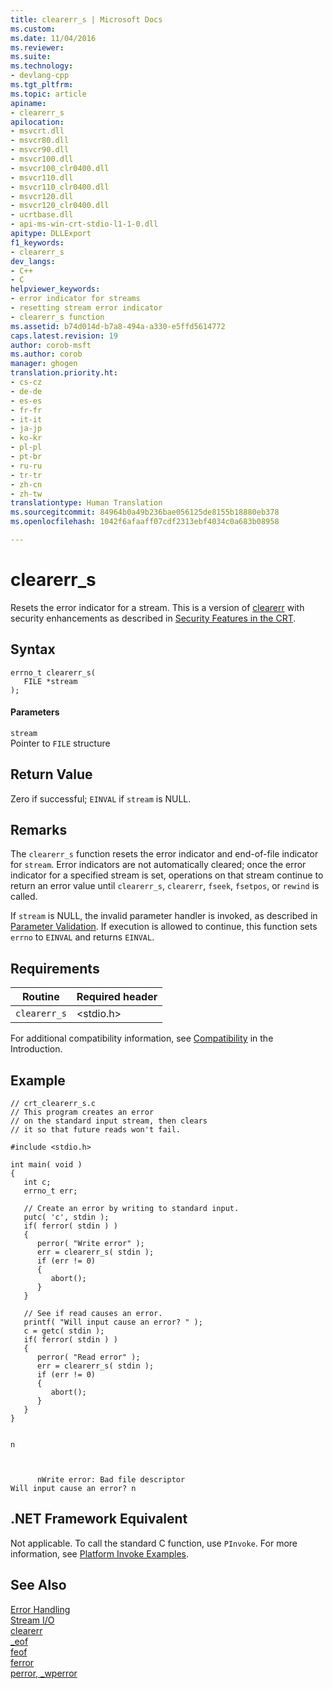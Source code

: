 ```yaml
---
title: clearerr_s | Microsoft Docs
ms.custom: 
ms.date: 11/04/2016
ms.reviewer: 
ms.suite: 
ms.technology:
- devlang-cpp
ms.tgt_pltfrm: 
ms.topic: article
apiname:
- clearerr_s
apilocation:
- msvcrt.dll
- msvcr80.dll
- msvcr90.dll
- msvcr100.dll
- msvcr100_clr0400.dll
- msvcr110.dll
- msvcr110_clr0400.dll
- msvcr120.dll
- msvcr120_clr0400.dll
- ucrtbase.dll
- api-ms-win-crt-stdio-l1-1-0.dll
apitype: DLLExport
f1_keywords:
- clearerr_s
dev_langs:
- C++
- C
helpviewer_keywords:
- error indicator for streams
- resetting stream error indicator
- clearerr_s function
ms.assetid: b74d014d-b7a8-494a-a330-e5ffd5614772
caps.latest.revision: 19
author: corob-msft
ms.author: corob
manager: ghogen
translation.priority.ht:
- cs-cz
- de-de
- es-es
- fr-fr
- it-it
- ja-jp
- ko-kr
- pl-pl
- pt-br
- ru-ru
- tr-tr
- zh-cn
- zh-tw
translationtype: Human Translation
ms.sourcegitcommit: 84964b0a49b236bae056125de8155b18880eb378
ms.openlocfilehash: 1042f6afaaff07cdf2313ebf4034c0a683b08958

---
```

# clearerr_s
Resets the error indicator for a stream. This is a version of [clearerr](../../c-runtime-library/reference/clearerr.md) with security enhancements as described in [Security Features in the CRT](../../c-runtime-library/security-features-in-the-crt.md).  
  
## Syntax  
  
```  
errno_t clearerr_s(  
   FILE *stream   
);  
```  
  
#### Parameters  
 `stream`  
 Pointer to `FILE` structure  
  
## Return Value  
 Zero if successful; `EINVAL` if `stream` is NULL.  
  
## Remarks  
 The `clearerr_s` function resets the error indicator and end-of-file indicator for `stream`. Error indicators are not automatically cleared; once the error indicator for a specified stream is set, operations on that stream continue to return an error value until `clearerr_s`, `clearerr`, `fseek`, `fsetpos`, or `rewind` is called.  
  
 If `stream` is NULL, the invalid parameter handler is invoked, as described in [Parameter Validation](../../c-runtime-library/parameter-validation.md). If execution is allowed to continue, this function sets `errno` to `EINVAL` and returns `EINVAL`.  
  
## Requirements  
  
|Routine|Required header|  
|-------------|---------------------|  
|`clearerr_s`|\<stdio.h>|  
  
 For additional compatibility information, see [Compatibility](../../c-runtime-library/compatibility.md) in the Introduction.  
  
## Example  
  
```  
// crt_clearerr_s.c  
// This program creates an error  
// on the standard input stream, then clears  
// it so that future reads won't fail.  
  
#include <stdio.h>  
  
int main( void )  
{  
   int c;  
   errno_t err;  
  
   // Create an error by writing to standard input.  
   putc( 'c', stdin );  
   if( ferror( stdin ) )  
   {  
      perror( "Write error" );  
      err = clearerr_s( stdin );  
      if (err != 0)  
      {  
         abort();  
      }  
   }  
  
   // See if read causes an error.  
   printf( "Will input cause an error? " );  
   c = getc( stdin );  
   if( ferror( stdin ) )  
   {  
      perror( "Read error" );  
      err = clearerr_s( stdin );  
      if (err != 0)  
      {  
         abort();  
      }  
   }  
}  
```  
  
```Output  
  
n  
  
```  
  
```Output  
  
      nWrite error: Bad file descriptor  
Will input cause an error? n  
```  
  
## .NET Framework Equivalent  
 Not applicable. To call the standard C function, use `PInvoke`. For more information, see [Platform Invoke Examples](http://msdn.microsoft.com/Library/15926806-f0b7-487e-93a6-4e9367ec689f).  
  
## See Also  
 [Error Handling](../../c-runtime-library/error-handling-crt.md)   
 [Stream I/O](../../c-runtime-library/stream-i-o.md)   
 [clearerr](../../c-runtime-library/reference/clearerr.md)   
 [_eof](../../c-runtime-library/reference/eof.md)   
 [feof](../../c-runtime-library/reference/feof.md)   
 [ferror](../../c-runtime-library/reference/ferror.md)   
 [perror, _wperror](../../c-runtime-library/reference/perror-wperror.md)


<!--HONumber=Jan17_HO1-->


